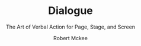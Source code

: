 ---
title: Dialogue
subtitle: The Art of Verbal Action for Page, Stage, and Screen
author: [Robert Mckee]
category: [文案]
cover: http://books.google.com/books/content?id=PGzkCgAAQBAJ&printsec=frontcover&img=1&zoom=1&edge=curl&source=gbs_api
status: todo
---
